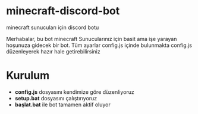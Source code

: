 # minecraft-discord-bot
minecraft sunucuları için discord botu

Merhabalar, 
bu bot minecraft Sunucularınız için basit ama işe yarayan hoşunuza gidecek bir bot.
Tüm ayarlar config.js içinde bulunmakta config.js düzenleyerek hazır hale getirebilirsiniz

# Kurulum
  - **config.js** dosyasını kendimize göre düzenliyoruz
  - **setup.bat** dosyasını çalıştırıyoruz
  - **başlat.bat** ile bot tamamen aktif oluyor
